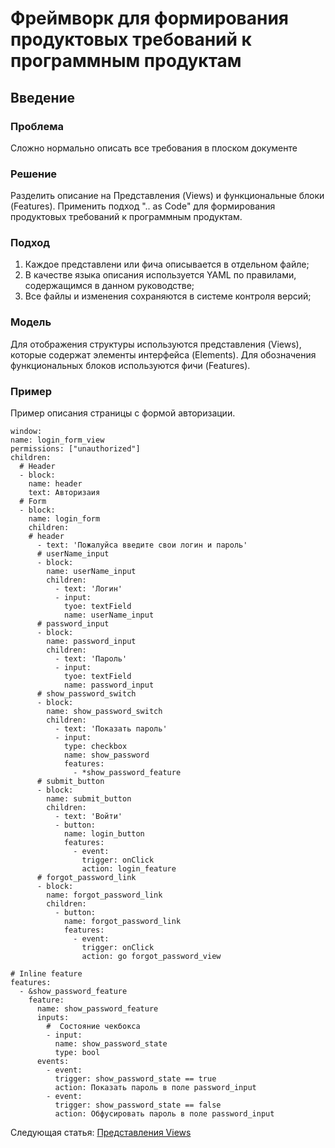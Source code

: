 # Фреймворк для формирования продуктовых требований к программным продуктам
## Введение
### Проблема
Сложно нормально описать все требования в плоском документе 
### Решение
Разделить описание на Представления (Views) и функциональные блоки (Features). Применить подход ".. as Code" для формирования продуктовых требований к программным продуктам.
### Подход
1. Каждое представлени или фича описывается в отдельном файле;
2. В качестве языка описания используется YAML по правилами, содержащимся в данном руководстве;
3. Все файлы и изменения сохраняются в системе контроля версий;

### Модель
Для отображения структуры используются представления (Views), которые содержат элементы интерфейса (Elements). Для обозначения функциональных блоков используются фичи (Features).

### Пример
Пример описания страницы с формой авторизации.
~~~
window:
name: login_form_view
permissions: ["unauthorized"]
children:
  # Header
  - block:
    name: header
    text: Авторизаия
  # Form
  - block:
    name: login_form
    children:
    # header
      - text: 'Пожалуйса введите свои логин и пароль'
      # userName_input
      - block:
        name: userName_input
        children:
          - text: 'Логин'
          - input:
            tyoe: textField
            name: userName_input
      # password_input
      - block:
        name: password_input
        children:
          - text: 'Пароль'
          - input:
            tyoe: textField 
            name: password_input
      # show_password_switch
      - block:
        name: show_password_switch
        children:
          - text: 'Показать пароль'
          - input:
            type: checkbox
            name: show_password
            features:
              - *show_password_feature
      # submit_button
      - block:
        name: submit_button
        children:
          - text: 'Войти'
          - button:
            name: login_button
            features:
              - event:
                trigger: onClick
                action: login_feature
      # forgot_password_link
      - block:
        name: forgot_password_link
        children:
          - button:
            name: forgot_password_link
            features:
              - event:
                trigger: onClick
                action: go forgot_password_view

# Inline feature
features:
  - &show_password_feature
    feature:
      name: show_password_feature
      inputs: 
        #  Состояние чекбокса
        - input:
          name: show_password_state 
          type: bool
      events:
        - event:
          trigger: show_password_state == true
          action: Показать пароль в поле password_input
        - event:
          trigger: show_password_state == false
          action: Обфусировать пароль в поле password_input 

~~~

Следующая статья: [Представления Views](./views/views.md)